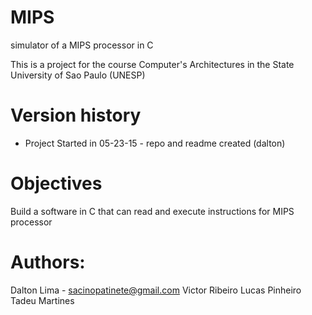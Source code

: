 # MIPS 
simulator of a MIPS processor in C

  This is a project for the course Computer's Architectures in the State University of Sao Paulo (UNESP)


# Version history
  * Project Started in 05-23-15 - repo and readme created (dalton)

# Objectives
  Build a software in C that can read and execute instructions for MIPS processor

# Authors:
  Dalton Lima - sacinopatinete@gmail.com
  Victor Ribeiro
  Lucas Pinheiro
  Tadeu Martines

